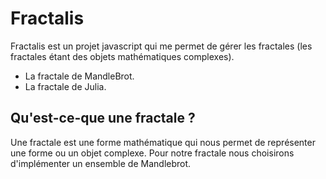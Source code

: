 # Fractalis

Fractalis est un projet javascript qui me permet de gérer les fractales (les fractales étant des objets mathématiques complexes).
- La fractale de MandleBrot.
- La fractale de Julia.


## Qu'est-ce-que une fractale ?
Une fractale est une forme mathématique qui nous permet de représenter une forme ou un objet complexe. Pour notre fractale nous choisirons d'implémenter un ensemble de Mandlebrot.